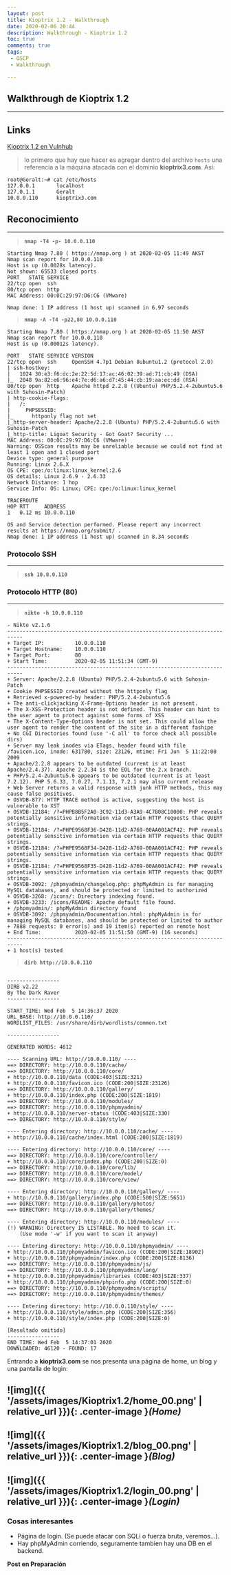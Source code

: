 ```yaml
---
layout: post
title: Kioptrix 1.2 - Walkthrough
date: 2020-02-06 20:44
description: Walkthrough - Kioptrix 1.2
toc: true
comments: true
tags: 
 - OSCP
 - Walkthrough

---
```


## **Walkthrough de Kioptrix 1.2**
---

## **Links**
[Kioptrix 1.2 en Vulnhub](https://www.vulnhub.com/entry/kioptrix-level-13-4,25/)

>lo primero que hay que hacer es agregar dentro del archivo ``hosts`` una referencia a la máquina atacada con el dominio **kioptrix3.com**. Así:

```console
root@Geralt:~# cat /etc/hosts
127.0.0.1       localhost
127.0.1.1       Geralt
10.0.0.110      kioptrix3.com
```

## **Reconocimiento**
---
>**`nmap -T4 -p- 10.0.0.110`**

```console
Starting Nmap 7.80 ( https://nmap.org ) at 2020-02-05 11:49 AKST
Nmap scan report for 10.0.0.110
Host is up (0.0028s latency).
Not shown: 65533 closed ports
PORT   STATE SERVICE
22/tcp open  ssh
80/tcp open  http
MAC Address: 00:0C:29:97:D6:C6 (VMware)

Nmap done: 1 IP address (1 host up) scanned in 6.97 seconds
```

>**`nmap -A -T4 -p22,80 10.0.0.110`**

```console
Starting Nmap 7.80 ( https://nmap.org ) at 2020-02-05 11:50 AKST
Nmap scan report for 10.0.0.110
Host is up (0.00012s latency).

PORT   STATE SERVICE VERSION
22/tcp open  ssh     OpenSSH 4.7p1 Debian 8ubuntu1.2 (protocol 2.0)
| ssh-hostkey:
|   1024 30:e3:f6:dc:2e:22:5d:17:ac:46:02:39:ad:71:cb:49 (DSA)
|_  2048 9a:82:e6:96:e4:7e:d6:a6:d7:45:44:cb:19:aa:ec:dd (RSA)
80/tcp open  http    Apache httpd 2.2.8 ((Ubuntu) PHP/5.2.4-2ubuntu5.6 with Suhosin-Patch)
| http-cookie-flags:
|   /:
|     PHPSESSID:
|_      httponly flag not set
|_http-server-header: Apache/2.2.8 (Ubuntu) PHP/5.2.4-2ubuntu5.6 with Suhosin-Patch
|_http-title: Ligoat Security - Got Goat? Security ...
MAC Address: 00:0C:29:97:D6:C6 (VMware)
Warning: OSScan results may be unreliable because we could not find at least 1 open and 1 closed port
Device type: general purpose
Running: Linux 2.6.X
OS CPE: cpe:/o:linux:linux_kernel:2.6
OS details: Linux 2.6.9 - 2.6.33
Network Distance: 1 hop
Service Info: OS: Linux; CPE: cpe:/o:linux:linux_kernel

TRACEROUTE
HOP RTT     ADDRESS
1   0.12 ms 10.0.0.110

OS and Service detection performed. Please report any incorrect results at https://nmap.org/submit/ .
Nmap done: 1 IP address (1 host up) scanned in 8.34 seconds
```

### **Protocolo SSH**
---
>**``ssh 10.0.0.110``**


### **Protocolo HTTP (80)**
---
>**``nikto -h 10.0.0.110``**

```console
- Nikto v2.1.6
---------------------------------------------------------------------------
+ Target IP:          10.0.0.110
+ Target Hostname:    10.0.0.110
+ Target Port:        80
+ Start Time:         2020-02-05 11:51:34 (GMT-9)
---------------------------------------------------------------------------
+ Server: Apache/2.2.8 (Ubuntu) PHP/5.2.4-2ubuntu5.6 with Suhosin-Patch
+ Cookie PHPSESSID created without the httponly flag
+ Retrieved x-powered-by header: PHP/5.2.4-2ubuntu5.6
+ The anti-clickjacking X-Frame-Options header is not present.
+ The X-XSS-Protection header is not defined. This header can hint to the user agent to protect against some forms of XSS
+ The X-Content-Type-Options header is not set. This could allow the user agent to render the content of the site in a different fashipe
+ No CGI Directories found (use '-C all' to force check all possible dirs)
+ Server may leak inodes via ETags, header found with file /favicon.ico, inode: 631780, size: 23126, mtime: Fri Jun  5 11:22:00 2009
+ Apache/2.2.8 appears to be outdated (current is at least Apache/2.4.37). Apache 2.2.34 is the EOL for the 2.x branch.
+ PHP/5.2.4-2ubuntu5.6 appears to be outdated (current is at least 7.2.12). PHP 5.6.33, 7.0.27, 7.1.13, 7.2.1 may also current release
+ Web Server returns a valid response with junk HTTP methods, this may cause false positives.
+ OSVDB-877: HTTP TRACE method is active, suggesting the host is vulnerable to XST
+ OSVDB-12184: /?=PHPB8B5F2A0-3C92-11d3-A3A9-4C7B08C10000: PHP reveals potentially sensitive information via certain HTTP requests thac QUERY strings.
+ OSVDB-12184: /?=PHPE9568F36-D428-11d2-A769-00AA001ACF42: PHP reveals potentially sensitive information via certain HTTP requests thac QUERY strings.
+ OSVDB-12184: /?=PHPE9568F34-D428-11d2-A769-00AA001ACF42: PHP reveals potentially sensitive information via certain HTTP requests thac QUERY strings.
+ OSVDB-12184: /?=PHPE9568F35-D428-11d2-A769-00AA001ACF42: PHP reveals potentially sensitive information via certain HTTP requests thac QUERY strings.
+ OSVDB-3092: /phpmyadmin/changelog.php: phpMyAdmin is for managing MySQL databases, and should be protected or limited to authorized
+ OSVDB-3268: /icons/: Directory indexing found.
+ OSVDB-3233: /icons/README: Apache default file found.
+ /phpmyadmin/: phpMyAdmin directory found
+ OSVDB-3092: /phpmyadmin/Documentation.html: phpMyAdmin is for managing MySQL databases, and should be protected or limited to author
+ 7888 requests: 0 error(s) and 19 item(s) reported on remote host
+ End Time:           2020-02-05 11:51:50 (GMT-9) (16 seconds)
---------------------------------------------------------------------------
+ 1 host(s) tested
```
>**``dirb http://10.0.0.110``**

```console

-----------------
DIRB v2.22
By The Dark Raver
-----------------

START_TIME: Wed Feb  5 14:36:37 2020
URL_BASE: http://10.0.0.110/
WORDLIST_FILES: /usr/share/dirb/wordlists/common.txt

-----------------

GENERATED WORDS: 4612

---- Scanning URL: http://10.0.0.110/ ----
==> DIRECTORY: http://10.0.0.110/cache/
==> DIRECTORY: http://10.0.0.110/core/
+ http://10.0.0.110/data (CODE:403|SIZE:321)
+ http://10.0.0.110/favicon.ico (CODE:200|SIZE:23126)
==> DIRECTORY: http://10.0.0.110/gallery/
+ http://10.0.0.110/index.php (CODE:200|SIZE:1819)
==> DIRECTORY: http://10.0.0.110/modules/
==> DIRECTORY: http://10.0.0.110/phpmyadmin/
+ http://10.0.0.110/server-status (CODE:403|SIZE:330)
==> DIRECTORY: http://10.0.0.110/style/

---- Entering directory: http://10.0.0.110/cache/ ----
+ http://10.0.0.110/cache/index.html (CODE:200|SIZE:1819)

---- Entering directory: http://10.0.0.110/core/ ----
==> DIRECTORY: http://10.0.0.110/core/controller/
+ http://10.0.0.110/core/index.php (CODE:200|SIZE:0)
==> DIRECTORY: http://10.0.0.110/core/lib/
==> DIRECTORY: http://10.0.0.110/core/model/
==> DIRECTORY: http://10.0.0.110/core/view/

---- Entering directory: http://10.0.0.110/gallery/ ----
+ http://10.0.0.110/gallery/index.php (CODE:500|SIZE:5651)
==> DIRECTORY: http://10.0.0.110/gallery/photos/
==> DIRECTORY: http://10.0.0.110/gallery/themes/

---- Entering directory: http://10.0.0.110/modules/ ----
(!) WARNING: Directory IS LISTABLE. No need to scan it.
    (Use mode '-w' if you want to scan it anyway)

---- Entering directory: http://10.0.0.110/phpmyadmin/ ----
+ http://10.0.0.110/phpmyadmin/favicon.ico (CODE:200|SIZE:18902)
+ http://10.0.0.110/phpmyadmin/index.php (CODE:200|SIZE:8136)
==> DIRECTORY: http://10.0.0.110/phpmyadmin/js/
==> DIRECTORY: http://10.0.0.110/phpmyadmin/lang/
+ http://10.0.0.110/phpmyadmin/libraries (CODE:403|SIZE:337)
+ http://10.0.0.110/phpmyadmin/phpinfo.php (CODE:200|SIZE:0)
==> DIRECTORY: http://10.0.0.110/phpmyadmin/scripts/
==> DIRECTORY: http://10.0.0.110/phpmyadmin/themes/

---- Entering directory: http://10.0.0.110/style/ ----
+ http://10.0.0.110/style/admin.php (CODE:200|SIZE:356)
+ http://10.0.0.110/style/index.php (CODE:200|SIZE:0)

[Resultado omitido]
-----------------
END_TIME: Wed Feb  5 14:37:01 2020
DOWNLOADED: 46120 - FOUND: 17
```

Entrando a **kioptrix3.com** se nos presenta una página de home, un blog y una pantalla de login:

![img]({{ '/assets/images/Kioptrix1.2/home_00.png' | relative_url }}){: .center-image }*(Home)*
---
![img]({{ '/assets/images/Kioptrix1.2/blog_00.png' | relative_url }}){: .center-image }*(Blog)*
---
![img]({{ '/assets/images/Kioptrix1.2/login_00.png' | relative_url }}){: .center-image }*(Login)*
---

### **Cosas interesantes**
 - Página de login. (Se puede atacar con SQLi o fuerza bruta, veremos...).
 - Hay phpMyAdmin corriendo, seguramente tambien hay una DB en el backend.




**Post en Preparación**